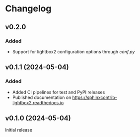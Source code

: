<!-- markdownlint-disable MD024 -->

# Changelog

## v0.2.0

### Added

* Support for lightbox2 configuration options through *conf.py*

## v0.1.1 (2024-05-04)

### Added

* Added CI pipelines for test and PyPI releases
* Published documentation on <https://sphinxcontrib-lightbox2.readthedocs.io>

## v0.1.0 (2024-05-04)

Initial release
